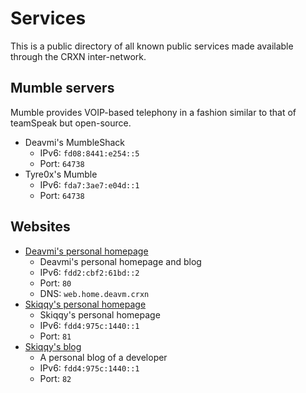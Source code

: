 Services
========

This is a public directory of all known public services made available through the CRXN inter-network.

## Mumble servers

Mumble provides VOIP-based telephony in a fashion similar to that of teamSpeak but open-source.

* Deavmi's MumbleShack
    - IPv6: `fd08:8441:e254::5`
    - Port: `64738`
* Tyre0x's Mumble
    - IPv6: `fda7:3ae7:e04d::1`
    - Port: `64738`

## Websites

* [Deavmi's personal homepage](http://[fdd2:cbf2:61bd::2]/)
    - Deavmi's personal homepage and blog
    - IPv6: `fdd2:cbf2:61bd::2`
    - Port: `80`
    - DNS: `web.home.deavm.crxn`
* [Skiqqy's personal homepage](http://[fdd4:975c:1440::1]:81/)
    - Skiqqy's personal homepage
    - IPv6: `fdd4:975c:1440::1`
    - Port: `81`
* [Skiqqy's blog](http://[fdd4:975c:1440::1]:82/)
    - A personal blog of a developer
    - IPv6: `fdd4:975c:1440::1`
    - Port: `82`
